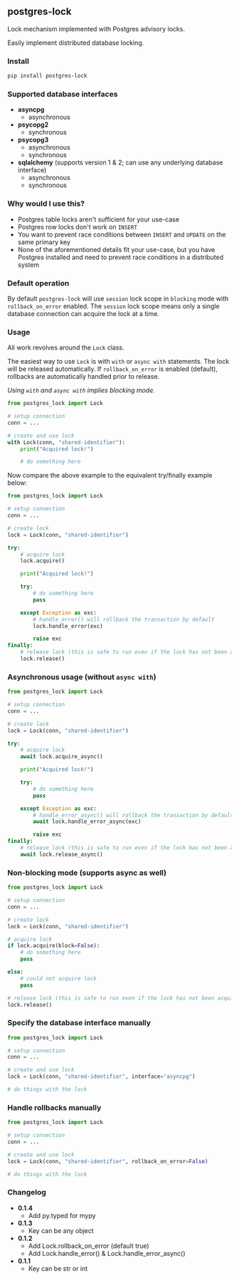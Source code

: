## postgres-lock

Lock mechanism implemented with Postgres advisory locks.

Easily implement distributed database locking.

### Install

```sh
pip install postgres-lock
```

### Supported database interfaces

- **asyncpg**
  - asynchronous
- **psycopg2**
  - synchronous
- **psycopg3**
  - asynchronous
  - synchronous
- **sqlalchemy** (supports version 1 & 2; can use any underlying database interface)
  - asynchronous
  - synchronous

### Why would I use this?

- Postgres table locks aren't sufficient for your use-case
- Postgres row locks don't work on `INSERT`
- You want to prevent race conditions between `INSERT` and `UPDATE` on the same primary key
- None of the aforementioned details fit your use-case, but you have Postgres installed and need to prevent race conditions in a distributed system

### Default operation

By default `postgres-lock` will use `session` lock scope in `blocking` mode with
`rollback_on_error` enabled. The `session` lock scope means only a single database connection can
acquire the lock at a time.

### Usage

All work revolves around the `Lock` class.

The easiest way to use `Lock` is with `with` or `async with` statements. The lock will be
released automatically. If `rollback_on_error` is enabled (default), rollbacks are automatically
handled prior to release.

_Using `with` and `async with` implies blocking mode._

```python
from postgres_lock import Lock

# setup connection
conn = ...

# create and use lock
with Lock(conn, "shared-identifier"):
    print("Acquired lock!")

    # do something here
```

Now compare the above example to the equivalent try/finally example below:

```python
from postgres_lock import Lock

# setup connection
conn = ...

# create lock
lock = Lock(conn, "shared-identifier")

try:
    # acquire lock
    lock.acquire()

    print("Acquired lock!")

    try:
        # do something here
        pass

    except Exception as exc:
        # handle_error() will rollback the transaction by default
        lock.handle_error(exc)

        raise exc
finally:
    # release lock (this is safe to run even if the lock has not been acquired)
    lock.release()
```

### Asynchronous usage (without `async with`)

```python
from postgres_lock import Lock

# setup connection
conn = ...

# create lock
lock = Lock(conn, "shared-identifier")

try:
    # acquire lock
    await lock.acquire_async()

    print("Acquired lock!")

    try:
        # do something here
        pass

    except Exception as exc:
        # handle_error_async() will rollback the transaction by default
        await lock.handle_error_async(exc)

        raise exc
finally:
    # release lock (this is safe to run even if the lock has not been acquired)
    await lock.release_async()
```

### Non-blocking mode (supports async as well)

```python
from postgres_lock import Lock

# setup connection
conn = ...

# create lock
lock = Lock(conn, "shared-identifier")

# acquire lock
if lock.acquire(block=False):
    # do something here
    pass

else:
    # could not acquire lock
    pass

# release lock (this is safe to run even if the lock has not been acquired)
lock.release()
```

### Specify the database interface manually

```python
from postgres_lock import Lock

# setup connection
conn = ...

# create and use lock
lock = Lock(conn, "shared-identifier", interface="asyncpg")

# do things with the lock
```

### Handle rollbacks manually

```python
from postgres_lock import Lock

# setup connection
conn = ...

# create and use lock
lock = Lock(conn, "shared-identifier", rollback_on_error=False)

# do things with the lock
```

### Changelog

- **0.1.4**
  - Add py.typed for mypy
- **0.1.3**
  - Key can be any object
- **0.1.2**
  - Add Lock.rollback_on_error (default true)
  - Add Lock.handle_error() & Lock.handle_error_async()
- **0.1.1**
  - Key can be str or int

